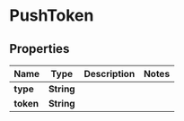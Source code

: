 
# PushToken

## Properties
Name | Type | Description | Notes
------------ | ------------- | ------------- | -------------
**type** | **String** |  | 
**token** | **String** |  | 



